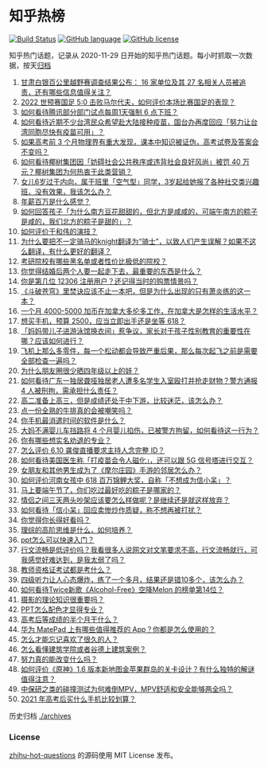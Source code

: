 # 知乎热榜
[![Build Status](https://github.com/ToWeLong/zhihu-hot-questions/workflows/CI/badge.svg)](https://github.com/ToWeLong/zhihu-hot-questions/actions)
[![GitHub language](https://img.shields.io/badge/language-golang-orange.svg)](https://golang.org/)
[![GitHub license](https://img.shields.io/github/license/ToWeLong/zhihu-hot-questions)](https://github.com/ToWeLong/zhihu-hot-questions/blob/main/LICENSE)

知乎热门话题，记录从 2020-11-29 日开始的知乎热门话题。每小时抓取一次数据，按天[归档](./archives)

<!-- BEGIN -->

1. [甘肃白银百公里越野赛调查结果公布： 16 家单位及其 27 名相关人员被追责，还有哪些信息值得关注？](https://www.zhihu.com/question/464487115)
1. [2022 世预赛国足 5:0 击败马尔代夫，如何评价本场比赛国足的表现？](https://www.zhihu.com/question/464568249)
1. [如何看待腾讯部分部门试点每周1天强制 6 点下班？](https://www.zhihu.com/question/464450515)
1. [如何看待近期不少台湾民众希望赴大陆接种疫苗，国台办再度回应「努力让台湾同胞尽快有疫苗可用」？](https://www.zhihu.com/question/464418798)
1. [如果高考前 3 个月物理界有重大发现，课本中知识被证伪，高考试卷及答案会不变吗？](https://www.zhihu.com/question/463553981)
1. [如何看待椰树集团因「妨碍社会公共秩序或违背社会良好风尚」被罚 40 万元？椰树集团为何热衷于此类营销？](https://www.zhihu.com/question/464473879)
1. [女儿6岁过于内向，属于班里「空气型」同学，3岁起给她报了各种社交类兴趣班，没有效果，我该怎么办？](https://www.zhihu.com/question/464021053)
1. [年薪百万是什么感觉？](https://www.zhihu.com/question/394637216)
1. [如何回答孩子「为什么南方豆花甜甜的，但北方是咸咸的，可端午南方的粽子是咸的，我们北方的粽子是甜的」？](https://www.zhihu.com/question/463726781)
1. [如何评价于和伟的演技？](https://www.zhihu.com/question/48335002)
1. [为什么要把不一定骑马的knight翻译为“骑士”，以致人们产生误解？如果不这么翻译，有什么更好的翻译？](https://www.zhihu.com/question/454202202)
1. [考研院校有哪些黑名单或者性价比极低的院校？](https://www.zhihu.com/question/280848134)
1. [你觉得结婚后两个人要一起走下去，最重要的东西是什么？](https://www.zhihu.com/question/462707693)
1. [你是第几位 12306 注册用户？还记得当时的购票情景吗？](https://www.zhihu.com/question/464291082)
1. [《斗破苍穹》里焚诀应该不止一本吧，但是为什么出现的只有萧炎练的这一本？](https://www.zhihu.com/question/464059396)
1. [一个月 4000-5000 加币在加拿大多伦多工作，在加拿大是怎样的生活水平？](https://www.zhihu.com/question/307481892)
1. [想买手机，预算 2500，应当立即出手还是坐等 618？](https://www.zhihu.com/question/449010803)
1. [「妈妈带儿子进游泳馆换衣间」惹争议，家长对于孩子性别教育的重要性在哪？应该如何进行？](https://www.zhihu.com/question/464095184)
1. [飞机上那么多零件，每一个松动都会导致严重后果，那么每次起飞之前是需要全部检查一遍吗？](https://www.zhihu.com/question/463612668)
1. [为什么朋友圈很少晒四年级以上的娃？](https://www.zhihu.com/question/462953490)
1. [如何看待广东一独居聋哑独居老人遭多名学生入室殴打并抢走财物？警方通报 4 人被刑拘，需承担什么责任？](https://www.zhihu.com/question/464245440)
1. [高二准备上高三，但是成绩还处于中下游，比较迷茫，该怎么办？](https://www.zhihu.com/question/462126835)
1. [点一份全熟的牛排真的会被嘲笑吗？](https://www.zhihu.com/question/58762730)
1. [你手机最消遣时间的软件是什么？](https://www.zhihu.com/question/355195888)
1. [大妈不满婴儿车挡路将 4 个月婴儿掐伤，已被警方拘留，如何看待这一行为？](https://www.zhihu.com/question/464404071)
1. [你有哪些想实名劝退的专业？](https://www.zhihu.com/question/463744125)
1. [怎么评价 6.10 龚俊直播要求主持人念完整 ID？](https://www.zhihu.com/question/464365051)
1. [如何看待美国医生称「打疫苗会令人磁化」，还可以跟 5G 信号塔进行交互？](https://www.zhihu.com/question/464299413)
1. [女朋友和其他男生成为了《摩尔庄园》手游的邻居怎么办？](https://www.zhihu.com/question/463203335)
1. [如何评价河南女孩中 618 百万锦鲤大奖，自称「不想成为信小呆」？](https://www.zhihu.com/question/464239351)
1. [马上要端午节了，你们吃过最好吃的粽子是哪家的？](https://www.zhihu.com/question/463583026)
1. [情侣之间三天两头吵架应该要怎么样做呢？是继续还是就这样放弃？](https://www.zhihu.com/question/306964200)
1. [如何看待「信小呆」回应卖惨炒作质疑，称不想再被打扰？](https://www.zhihu.com/question/463236322)
1. [你觉得你长得好看吗？](https://www.zhihu.com/question/429414606)
1. [理综的高阶思维是什么，如何培养？](https://www.zhihu.com/question/287426676)
1. [ppt怎么可以快速入门？](https://www.zhihu.com/question/344423145)
1. [行文流畅是低评价吗？我看很多人说网文对文笔要求不高，行文流畅就行，可我感觉好难达到，是我太弱了吗？](https://www.zhihu.com/question/463769238)
1. [教师资格证考试都是考什么？](https://www.zhihu.com/question/314936018)
1. [四级听力让人心态爆炸，练了一个多月，结果还是错10多个，该怎么办？](https://www.zhihu.com/question/433197471)
1. [如何看待Twice新歌《Alcohol-Free》空降Melon 的榜单第14位？](https://www.zhihu.com/question/464114702)
1. [摄影的理论知识很重要吗？](https://www.zhihu.com/question/440382270)
1. [PPT怎么配色才显得专业？](https://www.zhihu.com/question/22054234)
1. [高考后等成绩的半个月干什么？](https://www.zhihu.com/question/463996138)
1. [华为 MatePad 上有哪些值得推荐的 App？你都是怎么使用的？](https://www.zhihu.com/question/464395063)
1. [怎么才能忘记喜欢了很久的人？](https://www.zhihu.com/question/456682944)
1. [怎么看懂建筑学院或者谷德上建筑案例？](https://www.zhihu.com/question/461555865)
1. [努力真的能改变什么吗？](https://www.zhihu.com/question/463071441)
1. [如何评价《原神》1.6 版本新地图金苹果群岛的关卡设计？有什么独特的解谜值得注意？](https://www.zhihu.com/question/464407978)
1. [中保研之类的碰撞测试为何难倒MPV，MPV舒适和安全能够两全吗？](https://www.zhihu.com/question/459111403)
1. [2021 年高考后买什么手机比较划算？](https://www.zhihu.com/question/463714731)

<!-- END -->

历史归档 [./archives](./archives)


### License
[zhihu-hot-questions](https://github.com/towelong/zhihu-hot-questions) 的源码使用 MIT License 发布。